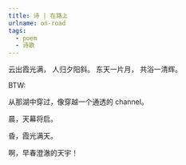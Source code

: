 ```yaml
---
title: 诗 | 在路上
urlname: on-road
tags:
  - poem
  - 诗歌
---
```




云出霞光满，
人归夕阳斜。
东天一片月，
共浴一清辉。



BTW:

从那湖中穿过，像穿越一个通透的 channel。

晨，天幕将启。

昏，霞光满天。

啊，早春澄澈的天宇！ 